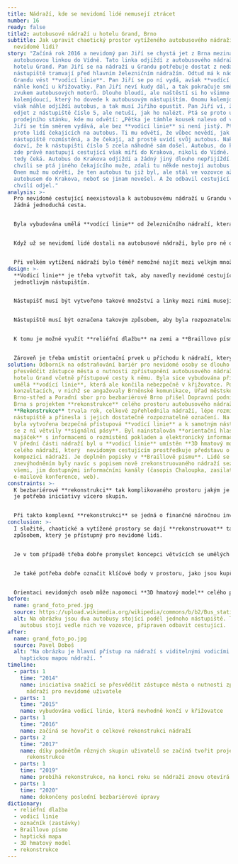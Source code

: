 ```yaml
---
title: Nádraží, kde se nevidomí lidé nemusejí ztrácet
number: 16
ready: false
title2: autobusové nádraží u hotelu Grand, Brno
subtitle: Jak upravit chaotický prostor vytíženého autobusového nádraží pro
  nevidomé lidi?
story: "Začíná rok 2016 a nevidomý pan Jiří se chystá jet z Brna mezinárodní
  autobusovou linkou do Vídně. Tato linka odjíždí z autobusového nádraží u
  hotelu Grand. Pan Jiří se na nádraží u Grandu potřebuje dostat z nedalekého
  nástupiště tramvají před hlavním železničním nádražím. Odtud má k nádraží u
  Grandu vést **vodící linie**. Pan Jiří se po ní vydá, avšak **vodící linie**
  náhle končí u křižovatky. Pan Jiří neví kudy dál, a tak pokračuje směrem za
  zvukem autobusových motorů. Dlouho bloudí, ale naštěstí si ho všimne
  kolemjdoucí, který ho dovede k autobusovým nástupištím. Onomu kolemjdoucímu
  však náhle odjíždí autobus, a tak musí Jiřího opustit. Pan Jiří ví, že musí
  odjet z nástupiště číslo 5, ale netuší, jak ho nalézt. Ptá se proto u
  prodejního stánku, kde mu odvětí: „Pětka je támhle kousek nalevo od vás.“ Pan
  Jiří se tím směrem vydává, ale bez **vodící linie** si není jistý. Ptá se
  proto lidí čekajících na autobus. Ti mu odvětí, že vůbec nevědí, jak tu jsou
  nástupiště rozmístěná, a že čekají, až prostě uvidí svůj autobus. Nakonec se
  dozví, že k nástupišti číslo 5 zcela náhodně sám došel. Autobus, do kterého
  zde právě nastupují cestující však míří do Krakova, nikoli do Vídně. Pan Jiří
  tedy čeká. Autobus do Krakova odjíždí a žádný jiný dlouho nepřijíždí. Po
  chvíli se ptá jiného čekajícího muže, zdali tu někde nestojí autobus do Vídně.
  Onen muž mu odvětí, že ten autobus tu již byl, ale stál ve vozovce až za
  autobusem do Krakova, neboť se jinam nevešel. A že odbavil cestující a před
  chvílí odjel."
analysis: >-
  Pro nevidomé cestující neexistovala k autobusovému nádraží u Grandu v Brně
  žádná jednoduchá cesta.


  Byla vybudována umělá **vodící linie** od železničního nádraží, která ale končila v křižovatce.


  Když už se nevidomí lidé dostali na autobusové nádraží, bylo pro ně obtížné najít konkrétní nástupiště.


  Při velkém vytížení nádraží bylo téměř nemožné najít mezi velkým množstvím lidí svůj spoj.
design: >-
  **Vodicí linie** je třeba vytvořit tak, aby navedly nevidomé cestující až k
  jednotlivým nástupištím.


  Nástupišť musí být vytvořeno takové množství a linky mezi nimi musejí být rozmístěné takovým způsobem, aby každý jeden autobus vždy mohl stát u svého nástupiště.


  Nástupiště musí být označena takovým způsobem, aby byla rozpoznatelná i pro nevidomé lidi.


  K tomu je možné využít **reliéfní dlažbu** na zemi a **Braillovo písmo** na **označnících** nástupišť.


  Zároveň je třeba umístit orientační prvek u příchodu k nádraží, který zobrazuje, jak je celý prostor nádraží organizován. K tomu může posloužit **haptická mapa**, **3D hmatový model** anebo **orientační hlasový majáček**.
solution: Odborník na odstraňování bariér pro nevidomé osoby se dlouho snažil
  přesvědčit zástupce města o nutnosti zpřístupnění autobusového nádraží u
  hotelu Grand včetně přístupové cesty k němu. Byla sice vybudována přístupová
  umělá **vodící linie**, která ale končila nebezpečně v křižovatce. Po mnoha
  konzultacích, v nichž se angažovaly Brněnské komunikace, Úřad městské části
  Brno-střed a Poradní sbor pro bezbariérové Brno přišel Dopravní podnik města
  Brna s projektem **rekonstrukce** celého prostoru autobusového nádraží.
  **Rekonstrukce** trvala rok, celkově zpřehlednila nádraží, lépe rozmístila
  nástupiště a přinesla i jejich dostatečně rozpoznatelné označení. Na nádraží
  byla vytvořena bezpečná přístupová **vodící linie** a k samotným nástupištím
  se z ní větvily **signální pásy**. Byl nainstalován **orientační hlasový
  majáček** s informacemi o rozmístění pokladen a elektronický informační panel.
  V přední části nádraží byl u **vodicí linie** umístěn **3D hmatový model**
  celého nádraží, který  nevidomým cestujícím prostředkuje představu o celkové
  kompozici nádraží. Je doplněn popisky v **Braillově písmu**. Lidé se zrakovým
  znevýhodněním byly navíc s popisem nově zrekonstruovaného nádraží seznámeni
  všemi, jim dostupnými informačními kanály (časopis Chaloupka, zasilatelské
  e-mailové konference, web).
constraints: >-
  K bezbariérové **rekonstrukci** tak komplikovaného prostoru jakým je nádrží,
  je potřeba iniciativy vícero skupin.


  Při takto komplexní **rekonstrukci** se jedná o finančné náročnou investici, u které není výjimkou navýšení finančních nákladů v průběhu samotné **rekonstrukce**.
conclusion: >-
  I složité, chaotické a vytížené prostory se dají **rekonstruovat** takovým
  způsobem, který je přístupný pro nevidomé lidi.


  Je v tom případě třeba dobře promyslet koncepci větvících se umělých orientačních prvků.


  Je také potřeba dobře označit klíčové body v prostoru, jako jsou kupříkladu nástupiště, pokladny či záchody.


  Orientaci nevidomých osob může napomoci **3D hmatový model** celého prostoru, kde jsou klíčové body vyznačeny a popsány.
before:
  name: grand_foto_pred.jpg
  source: https://upload.wikimedia.org/wikipedia/commons/b/b2/Bus_station_Brno_Grand_in_night_1.jpg
  alt: Na obrázku jsou dva autobusy stojící podél jednoho nástupiště. Třetí
    autobus stojí vedle nich ve vozovce, připraven odbavit cestující.
after:
  name: grand_foto_po.jpg
  source: Pavel Doboš
  alt: "Na obrázku je hlavní přístup na nádraží s viditelnými vodicími liniemi a
    haptickou mapou nádraží. "
timeline:
  - parts: 1
    time: "2014"
    name: iniciativa snažící se přesvědčit zástupce města o nutnosti zpřístupnění
      nádraží pro nevidomé uživatele
  - parts: 1
    time: "2015"
    name: vybudována vodicí linie, která nevhodně končí v křižovatce
  - parts: 1
    time: "2016"
    name: začíná se hovořit o celkové rekonstrukci nádraží
  - parts: 2
    time: "2017"
    name: díky podnětům různých skupin uživatelů se začíná tvořit projekt
      rekonstrukce
  - parts: 1
    time: "2019"
    name: probíhá rekonstrukce, na konci roku se nádraží znovu otevírá veřejnosti
  - parts: 1
    time: "2020"
    name: dokončeny poslední bezbariérové úpravy
dictionary:
  - reliéfní dlažba
  - vodicí linie
  - označník (zastávky)
  - Braillovo písmo
  - haptická mapa
  - 3D hmatový model
  - rekonstrukce
---
```

